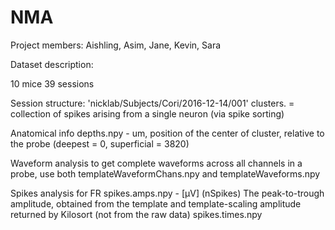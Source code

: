 # NMA


Project members: 
Aishling, Asim, Jane, Kevin, Sara

Dataset description: 

10 mice
39 sessions

Session structure: 'nicklab/Subjects/Cori/2016-12-14/001'
clusters. = collection of spikes arising from a single neuron (via spike sorting)

Anatomical info
depths.npy - um, position of the center of cluster, relative to the probe (deepest = 0, superficial = 3820)

Waveform analysis
to get complete waveforms across all channels in a probe, use both templateWaveformChans.npy and templateWaveforms.npy

Spikes analysis for FR
spikes.amps.npy - [μV] (nSpikes) The peak-to-trough amplitude, obtained from the template and template-scaling amplitude returned by Kilosort (not from the raw data)
spikes.times.npy
